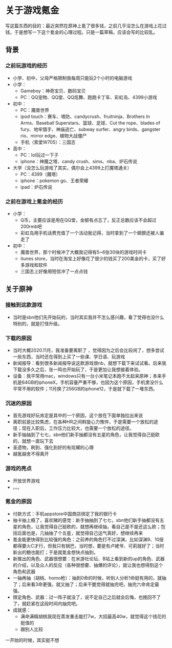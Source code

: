 # 关于游戏氪金

写这篇东西的目的：最近突然在原神上氪了很多钱，之前几乎没怎么在游戏上花过钱，于是想写一下这个氪金的心理过程。只是一篇草稿，应该会写的比较乱。



## 背景

### 之前玩游戏的经历

* 小学、初中，父母严格限制我每周只能玩2个小时的电脑游戏
* 小学：
  * Gameboy：神奇宝贝、数码宝贝
  * PC：QQ宠物、QQ堂、QQ炫舞、跑跑卡丁车、彩虹岛、4399小游戏
* 初中：
  * PC：魔兽世界
  * ipod touch：赛车、塔防、candycrush、fruitninja、Brothers In Arms、Baseball Superstars、篮球、足球、Cut the rope、blades of fury、地牢猎手、神庙逃亡、subway surfer、angry birds、gangster rio、mirror edge、植物大战僵尸
  * 手机（索爱W705）：三国志
* 高中：
  * PC：lol玩过一下子
  * iphone：神魔之塔、candy crush、sims、nba、炉石传说
* 大学（没怎么玩游戏了其实，偶尔会上4399上打魔塔通关）
  * PC：4399（魔塔）
  * iphone：pokemon go、王者荣耀
  * ipad：炉石传说

### 之前在游戏上氪金的经历

* 小学：
  * Q币，主要应该是用在QQ堂，金额有点忘了，反正总数应该不会超过200rmb吧
  * 彩虹岛用手机话费充值了一个活动我记得，当时拿到了一个翅膀还被人骗走了
* 初中：
  * 魔兽世界，那个时候冲了大概我记得有5~6张30块的游戏时间卡
  * itunes store，当时在淘宝上好像花了很少的钱买了200美金的卡，买了好多游戏和软件
  * 三国志上好像用短信冲了一点点钱



## 关于原神

### 接触到这款游戏

* 当时是sbn他们先开始玩的，当时其实我并不怎么感兴趣，看了觉得也没什么特别的，就是打怪升级。

### 下载的原因

* 当时大概2020.11月，我准备要离职了 ，觉得因为之后会比较闲了，想多尝试一些东西，当时还在得到上买了一些课、学日语、玩游戏
* 新闻报导：看到很多新闻报导说这款游戏很nb，就想下载下来试试看。后来我下载没多久之后，张一鸣也开始玩了，于是更加让我想接着体验。
* 设备：我平常用mac，windows只有一台小米笔记本跑不太起来原神；本来手机是64GB的iphoneX，手机容量严重不够，也因为这个原因，手机里没什么平常不用的软件；11月换了256GB的iphone12，于是就下载了一堆东西。

### 沉迷的原因

* 首先游戏好玩肯定是其中的一个原因，这个放在下面单独拉出来说
* 离职前是比较焦虑，在各种HR之间斡旋心力憔悴，于是需要一个放松的途径；现在入职后，工作压力比较大，也需要一个放松的途径。
* 新手抽抽到了七七，sbn他们新手抽都没有五星的角色，让我觉得自己挺欧的，就想一直玩下去
* 圣遗物，刷到、强化到好的有炫耀的心理
* 越氪越舍不得离开

### 游戏的亮点

* 开放世界游戏
* 。。。

### 氪金的原因

* 付款方式：手机appstore中国商店绑定了我的银行卡
* 抽卡抽上瘾了，喜欢赌的感觉：新手抽抽到了七七，sbn他们新手抽都没有五星的角色，让我觉得自己挺欧的，就想再继续抽，看自己是不是还这么欧；包括后面也是，几抽抽了个五星，就觉得自己运气真好，想继续再来
* 氪金能更快得到比较强的角色：之前养的角色打不过深渊，比如深渊9、10层都得要火C才行，但我只有锅巴，当时想，要是有卢姥爷、可莉就好了；当时新出的魈也能打；于是就氪金想快点抽到。
* 新推出的角色、武器很想要：在米游社论坛、B站上看到新的up的角色、武器的介绍，以及众人的反应（各种很想要、抽爆的评论），就让我也想得到这个角色和武器
* 一抽再抽（胡桃、homo枪）：抽到0命的时候，听别人分析1命挺有用的，就抽了；后来看3命更强，就又抽了；后来干脆觉得就抽完吧，抽完六命肯定最强。
* 限定角色、武器：过一阵子就没了，说不定自己之后就会后悔，也挽回不了了，就赶紧在这段时间内抽完吧。
* 成就感：
  * 满命满精胡桃我现在蒸发重击能打7w，大招最高40w，就觉得这个钱花的挺值的
  * 跟别人比较

一开始的时候，其实挺不想

